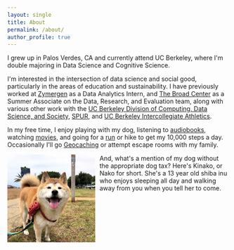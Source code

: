 ```yaml
---
layout: single
title: About
permalink: /about/
author_profile: true
---
```


I grew up in Palos Verdes, CA and currently attend UC Berkeley, where I'm double majoring in Data Science and Cognitive Science.

I'm interested in the intersection of data science and social good, particularly in the areas of education and sustainability. I have previously worked at [Zymergen](/resume#zymergen-inc) as a Data Analytics Intern, and [The Broad Center](/resume#the-broad-center) as a Summer Associate on the Data, Research, and Evaluation team, along with various other work with the [UC Berkeley Division of Computing, Data Science, and Society](/resume#uc-berkeley-division-of-computing-data-science-and-society), [SPUR](/resume#spur), and [UC Berkeley Intercollegiate Athletics](/resume#uc-berkeley-intercollegiate-athletics).

In my free time, I enjoy playing with my dog, listening to [audiobooks](https://www.goodreads.com/kyuzuki), watching [movies](https://letterboxd.com/keilyn/), and going for a [run](https://www.strava.com/athletes/keilyn) or hike to get my 10,000 steps a day. Occasionally I'll go [Geocaching](https://www.geocaching.com/) or attempt escape rooms with my family.

<img src="/assets/images/nako.jpg" width = "200" height = "200" alt="Photo of my dog" style="float: left; margin-right: 10px;" />
And, what's a mention of my dog without the appropriate dog tax? Here's Kinako, or Nako for short. She's a 13 year old shiba inu who enjoys sleeping all day and walking away from you when you tell her to come.
